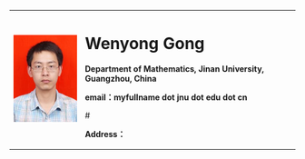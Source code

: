 <table border="0">
  <tr>
    <td width="25%">
      <img src="/gongwenyong.jpg" width="100%">      
    </td>
    <td width="75%">
      <h1>Wenyong Gong</h1>
      <p><b>Department of Mathematics, Jinan University, Guangzhou, China</b></p>
      <p><b>email：myfullname dot jnu dot edu dot cn</b></p>
      #<p><b>Address：</b></p>
    </td>
  </tr>
</table>
